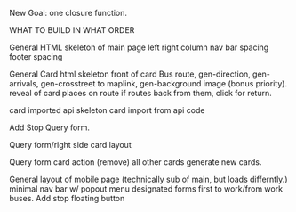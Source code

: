 New Goal: one closure function.

WHAT TO BUILD IN WHAT ORDER


General HTML skeleton of main page
    left right column
    nav bar spacing
    footer spacing


General Card html skeleton
  front of card
    Bus route, gen-direction, gen-arrivals, gen-crosstreet to maplink, gen-background image (bonus priority).
  reveal of card
    places on route
      if routes back from them, click for return.

card imported api skeleton
card import from api code

Add Stop Query form.

Query form/right side card layout

Query form card action
  (remove) all other cards
  generate new cards.






  General layout of mobile page (technically sub of main, but loads differntly.)
  minimal nav bar w/ popout menu
  designated forms first
  to work/from work buses.
  Add stop floating button
